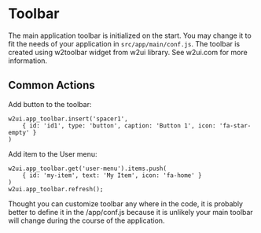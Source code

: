 # Toolbar

The main application toolbar is initialized on the start. You may change it to fit the needs of your application in `src/app/main/conf.js`. The toolbar is created using w2toolbar widget from w2ui library. See w2ui.com for more information.

## Common Actions

Add button to the toolbar:
```
w2ui.app_toolbar.insert('spacer1',
    { id: 'id1', type: 'button', caption: 'Button 1', icon: 'fa-star-empty' }
)
```

Add item to the User menu:
```
w2ui.app_toolbar.get('user-menu').items.push(
    { id: 'my-item', text: 'My Item', icon: 'fa-home' }
)
w2ui.app_toolbar.refresh();
```

Thought you can customize toolbar any where in the code, it is probably better to define it in the /app/conf.js because it is unlikely your main toolbar will change during the course of the application.